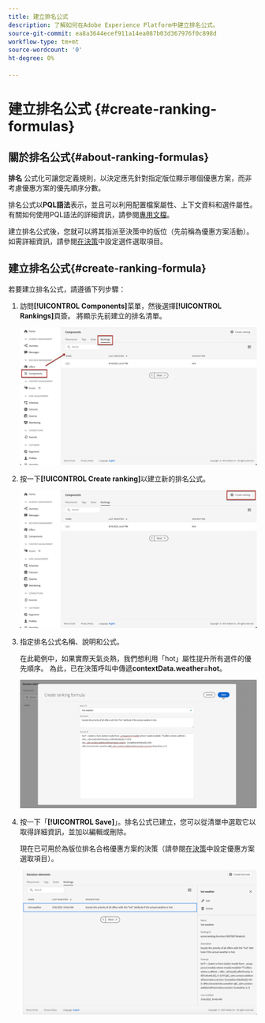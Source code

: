 ```yaml
---
title: 建立排名公式
description: 了解如何在Adobe Experience Platform中建立排名公式。
source-git-commit: ea8a3644ecef911a14ea087b03d367976f0c898d
workflow-type: tm+mt
source-wordcount: '0'
ht-degree: 0%

---
```


# 建立排名公式 {#create-ranking-formulas}

## 關於排名公式{#about-ranking-formulas}

**排名** 公式化可讓您定義規則，以決定應先針對指定版位顯示哪個優惠方案，而非考慮優惠方案的優先順序分數。

排名公式以&#x200B;**PQL語法**&#x200B;表示，並且可以利用配置檔案屬性、上下文資料和選件屬性。 有關如何使用PQL語法的詳細資訊，請參閱[專用文檔](https://experienceleague.adobe.com/docs/experience-platform/segmentation/pql/overview.html)。

建立排名公式後，您就可以將其指派至決策中的版位（先前稱為優惠方案活動）。 如需詳細資訊，請參閱[在決策](../offer-activities/configure-offer-selection.md)中設定選件選取項目。

## 建立排名公式{#create-ranking-formula}

若要建立排名公式，請遵循下列步驟：

1. 訪問&#x200B;**[!UICONTROL Components]**&#x200B;菜單，然後選擇&#x200B;**[!UICONTROL Rankings]**&#x200B;頁簽。 將顯示先前建立的排名清單。

   ![](../../assets/rankings-list.png)

1. 按一下&#x200B;**[!UICONTROL Create ranking]**&#x200B;以建立新的排名公式。

   ![](../../assets/ranking-create-formula.png)

1. 指定排名公式名稱、說明和公式。

   在此範例中，如果實際天氣炎熱，我們想利用「hot」屬性提升所有選件的優先順序。 為此，已在決策呼叫中傳遞&#x200B;**contextData.weather=hot**。

   ![](../../assets/ranking-syntax.png)

1. 按一下「**[!UICONTROL Save]**」。排名公式已建立，您可以從清單中選取它以取得詳細資訊，並加以編輯或刪除。

   現在已可用於為版位排名合格優惠方案的決策（請參閱[在決策](../offer-activities/configure-offer-selection.md)中設定優惠方案選取項目）。

   ![](../../assets/ranking-formula-created.png)
